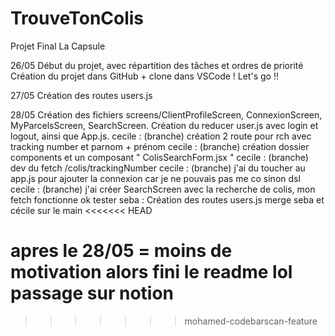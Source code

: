 # TrouveTonColis
Projet Final La Capsule

26/05
Début du projet, avec répartition des tâches et ordres de priorité
Création du projet dans GitHub + clone dans VSCode ! Let's go !!

27/05
Création des routes users.js

28/05
Création des fichiers screens/ClientProfileScreen, ConnexionScreen, MyParcelsScreen, SearchScreen.
Création du reducer user.js avec login et logout, ainsi que App.js.
cecile :  (branche) création 2 route pour rch avec tracking number et parnom + prénom
cecile :  (branche) création dossier components et un composant " ColisSearchForm.jsx "
cecile : (branche) dev du fetch /colis/trackingNumber
cecile : (branche) j'ai du toucher au app.js pour ajouter la connexion car je ne pouvais pas me co sinon dsl
cecile : (branche) j'ai créer SearchScreen avec la recherche de colis, mon fetch fonctionne ok tester
seba : Création des routes users.js
merge seba et cécile sur le main
<<<<<<< HEAD

apres le 28/05 = moins de motivation alors fini le readme lol
passage sur notion
=======
>>>>>>> mohamed-codebarscan-feature
